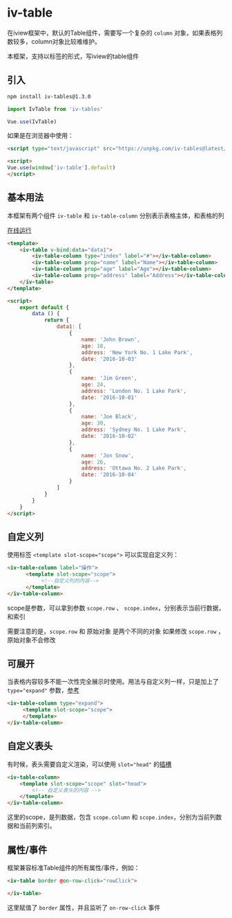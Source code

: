 # iv-table

在iview框架中，默认的Table组件，需要写一个复杂的 `column` 对象，如果表格列数较多，column对象比较难维护。

本框架，支持以标签的形式，写iview的table组件

## 引入


```bash
npm install iv-tables@1.3.0
```

```javascript
import IvTable from 'iv-tables'

Vue.use(IvTable)
```

如果是在浏览器中使用：

```html
<script type="text/javascript" src="https://unpkg.com/iv-tables@latest/dist/iv-table.umd.js"></script>

<script>
Vue.use(window['iv-table'].default)
</script>
```

## 基本用法

本框架有两个组件 `iv-table` 和 `iv-table-column` 分别表示表格主体，和表格的列

[在线运行](http://jsfiddle.net/7cmf9goq/)

```html
<template>
    <iv-table v-bind:data="data1">
        <iv-table-column type="index" label="#"></iv-table-column>
        <iv-table-column prop="name" label="Name"></iv-table-column>
        <iv-table-column prop="age" label="Age"></iv-table-column>
        <iv-table-column prop="address" label="Address"></iv-table-column>
    </iv-table>
</template>

<script>
    export default {
        data () {
            return {
                data1: [
                    {
                        name: 'John Brown',
                        age: 18,
                        address: 'New York No. 1 Lake Park',
                        date: '2016-10-03'
                    },
                    {
                        name: 'Jim Green',
                        age: 24,
                        address: 'London No. 1 Lake Park',
                        date: '2016-10-01'
                    },
                    {
                        name: 'Joe Black',
                        age: 30,
                        address: 'Sydney No. 1 Lake Park',
                        date: '2016-10-02'
                    },
                    {
                        name: 'Jon Snow',
                        age: 26,
                        address: 'Ottawa No. 2 Lake Park',
                        date: '2016-10-04'
                    }
                ]
            }
        }
    }
</script>
```
 
 
## 自定义列

使用标签 `<template slot-scope="scope">` 可以实现自定义列：

```html
<iv-table-column label="操作">
      <template slot-scope="scope">
           <!--自定义列的内容-->
      </template>
</iv-table-column>
```

scope是参数，可以拿到参数 `scope.row` 、 `scope.index`，分别表示当前行数据，和索引

需要注意的是，`scope.row` 和 原始对象 是两个不同的对象 如果修改 `scope.row` ，原始对象不会修改

## 可展开 

当表格内容较多不能一次性完全展示时使用。用法与自定义列一样，只是加上了 `type="expand"` 参数，[参考](https://www.iviewui.com/components/table#KZK)

```html
<iv-table-column type="expand">
     <template slot-scope="scope">
     </template>
</iv-table-column>
```

## 自定义表头

有时候，表头需要自定义渲染，可以使用 `slot="head"` 的[插槽](https://cn.vuejs.org/v2/guide/components-slots.html )

```html
<iv-table-column>
    <template slot-scope="scope" slot="head">
        <!-- 自定义表头的内容 -->
    </template>
</iv-table-column>
```

这里的scope，是列数据，包含 `scope.column` 和 `scope.index`，分别为当前列数据和当前列索引。

## 属性/事件

框架兼容标准Table组件的所有属性/事件，例如：

```html
<iv-table border @on-row-click="rowClick">

</iv-table>
```

这里赋值了 `border` 属性，并且监听了 `on-row-click` 事件
